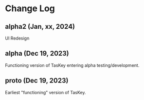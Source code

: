 # Change Log

## alpha2 (Jan, xx, 2024)

UI Redesign




## alpha (Dec 19, 2023)
Functioning version of TasKey entering alpha testing/development.

## proto (Dec 19, 2023)

Earliest "functioning" version of TasKey.

